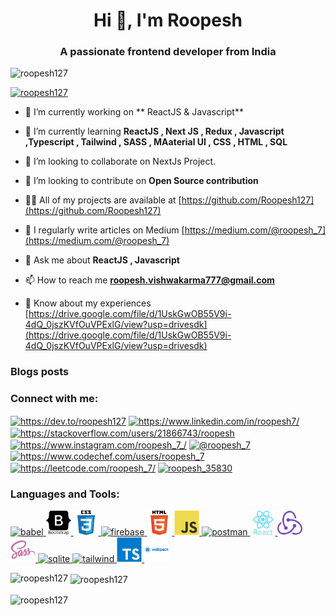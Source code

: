 <h1 align="center">Hi 👋, I'm Roopesh</h1>
<h3 align="center">A passionate frontend developer from India</h3>

<p align="left"> <img src="https://komarev.com/ghpvc/?username=roopesh127&label=Profile%20views&color=0e75b6&style=flat" alt="roopesh127" /> </p>

<p align="left"> <a href="https://github.com/ryo-ma/github-profile-trophy"><img src="https://github-profile-trophy.vercel.app/?username=roopesh127" alt="roopesh127" /></a> </p>

- 🔭 I’m currently working on ** ReactJS & Javascript**

- 🌱 I’m currently learning **ReactJS , Next JS , Redux , Javascript ,Typescript , Tailwind , SASS , MAaterial UI , CSS , HTML , SQL**

- 👯 I’m looking to collaborate on NextJs Project.

- 🤝 I’m looking to contribute on **Open Source contribution**

- 👨‍💻 All of my projects are available at [https://github.com/Roopesh127](https://github.com/Roopesh127)

- 📝 I regularly write articles on Medium [https://medium.com/@roopesh_7](https://medium.com/@roopesh_7)

- 💬 Ask me about **ReactJS , Javascript**

- 📫 How to reach me **roopesh.vishwakarma777@gmail.com**

- 📄 Know about my experiences [https://drive.google.com/file/d/1UskGwOB55V9i-4dQ_0jszKVfOuVPExlG/view?usp=drivesdk](https://drive.google.com/file/d/1UskGwOB55V9i-4dQ_0jszKVfOuVPExlG/view?usp=drivesdk)

### Blogs posts
<!-- BLOG-POST-LIST:START -->
<!-- BLOG-POST-LIST:END -->

<h3 align="left">Connect with me:</h3>
<p align="left">
<a href="https://dev.to/https://dev.to/roopesh127" target="blank"><img align="center" src="https://raw.githubusercontent.com/rahuldkjain/github-profile-readme-generator/master/src/images/icons/Social/devto.svg" alt="https://dev.to/roopesh127" height="30" width="40" /></a>
<a href="https://linkedin.com/in/https://www.linkedin.com/in/roopesh7/" target="blank"><img align="center" src="https://raw.githubusercontent.com/rahuldkjain/github-profile-readme-generator/master/src/images/icons/Social/linked-in-alt.svg" alt="https://www.linkedin.com/in/roopesh7/" height="30" width="40" /></a>
<a href="https://stackoverflow.com/users/https://stackoverflow.com/users/21866743/roopesh" target="blank"><img align="center" src="https://raw.githubusercontent.com/rahuldkjain/github-profile-readme-generator/master/src/images/icons/Social/stack-overflow.svg" alt="https://stackoverflow.com/users/21866743/roopesh" height="30" width="40" /></a>
<a href="https://instagram.com/https://www.instagram.com/roopesh_7_/" target="blank"><img align="center" src="https://raw.githubusercontent.com/rahuldkjain/github-profile-readme-generator/master/src/images/icons/Social/instagram.svg" alt="https://www.instagram.com/roopesh_7_/" height="30" width="40" /></a>
<a href="https://medium.com/@roopesh_7" target="blank"><img align="center" src="https://raw.githubusercontent.com/rahuldkjain/github-profile-readme-generator/master/src/images/icons/Social/medium.svg" alt="@roopesh_7" height="30" width="40" /></a>
<a href="https://www.codechef.com/users/https://www.codechef.com/users/roopesh_7" target="blank"><img align="center" src="https://cdn.jsdelivr.net/npm/simple-icons@3.1.0/icons/codechef.svg" alt="https://www.codechef.com/users/roopesh_7" height="30" width="40" /></a>
<a href="https://www.leetcode.com/https://leetcode.com/roopesh_7/" target="blank"><img align="center" src="https://raw.githubusercontent.com/rahuldkjain/github-profile-readme-generator/master/src/images/icons/Social/leet-code.svg" alt="https://leetcode.com/roopesh_7/" height="30" width="40" /></a>
<a href="https://discord.gg/roopesh_35830" target="blank"><img align="center" src="https://raw.githubusercontent.com/rahuldkjain/github-profile-readme-generator/master/src/images/icons/Social/discord.svg" alt="roopesh_35830" height="30" width="40" /></a>
</p>

<h3 align="left">Languages and Tools:</h3>
<p align="left"> <a href="https://babeljs.io/" target="_blank" rel="noreferrer"> <img src="https://www.vectorlogo.zone/logos/babeljs/babeljs-icon.svg" alt="babel" width="40" height="40"/> </a> <a href="https://getbootstrap.com" target="_blank" rel="noreferrer"> <img src="https://raw.githubusercontent.com/devicons/devicon/master/icons/bootstrap/bootstrap-plain-wordmark.svg" alt="bootstrap" width="40" height="40"/> </a> <a href="https://www.w3schools.com/css/" target="_blank" rel="noreferrer"> <img src="https://raw.githubusercontent.com/devicons/devicon/master/icons/css3/css3-original-wordmark.svg" alt="css3" width="40" height="40"/> </a> <a href="https://firebase.google.com/" target="_blank" rel="noreferrer"> <img src="https://www.vectorlogo.zone/logos/firebase/firebase-icon.svg" alt="firebase" width="40" height="40"/> </a> <a href="https://www.w3.org/html/" target="_blank" rel="noreferrer"> <img src="https://raw.githubusercontent.com/devicons/devicon/master/icons/html5/html5-original-wordmark.svg" alt="html5" width="40" height="40"/> </a> <a href="https://developer.mozilla.org/en-US/docs/Web/JavaScript" target="_blank" rel="noreferrer"> <img src="https://raw.githubusercontent.com/devicons/devicon/master/icons/javascript/javascript-original.svg" alt="javascript" width="40" height="40"/> </a> <a href="https://postman.com" target="_blank" rel="noreferrer"> <img src="https://www.vectorlogo.zone/logos/getpostman/getpostman-icon.svg" alt="postman" width="40" height="40"/> </a> <a href="https://reactjs.org/" target="_blank" rel="noreferrer"> <img src="https://raw.githubusercontent.com/devicons/devicon/master/icons/react/react-original-wordmark.svg" alt="react" width="40" height="40"/> </a> <a href="https://redux.js.org" target="_blank" rel="noreferrer"> <img src="https://raw.githubusercontent.com/devicons/devicon/master/icons/redux/redux-original.svg" alt="redux" width="40" height="40"/> </a> <a href="https://sass-lang.com" target="_blank" rel="noreferrer"> <img src="https://raw.githubusercontent.com/devicons/devicon/master/icons/sass/sass-original.svg" alt="sass" width="40" height="40"/> </a> <a href="https://www.sqlite.org/" target="_blank" rel="noreferrer"> <img src="https://www.vectorlogo.zone/logos/sqlite/sqlite-icon.svg" alt="sqlite" width="40" height="40"/> </a> <a href="https://tailwindcss.com/" target="_blank" rel="noreferrer"> <img src="https://www.vectorlogo.zone/logos/tailwindcss/tailwindcss-icon.svg" alt="tailwind" width="40" height="40"/> </a> <a href="https://www.typescriptlang.org/" target="_blank" rel="noreferrer"> <img src="https://raw.githubusercontent.com/devicons/devicon/master/icons/typescript/typescript-original.svg" alt="typescript" width="40" height="40"/> </a> <a href="https://webpack.js.org" target="_blank" rel="noreferrer"> <img src="https://raw.githubusercontent.com/devicons/devicon/d00d0969292a6569d45b06d3f350f463a0107b0d/icons/webpack/webpack-original-wordmark.svg" alt="webpack" width="40" height="40"/> </a> </p>

<p><img align="left" src="https://github-readme-stats.vercel.app/api/top-langs?username=roopesh127&show_icons=true&locale=en&layout=compact" alt="roopesh127" /></p>

<p>&nbsp;<img align="center" src="https://github-readme-stats.vercel.app/api?username=roopesh127&show_icons=true&locale=en" alt="roopesh127" /></p>

<p><img align="center" src="https://github-readme-streak-stats.herokuapp.com/?user=roopesh127&" alt="roopesh127" /></p>
